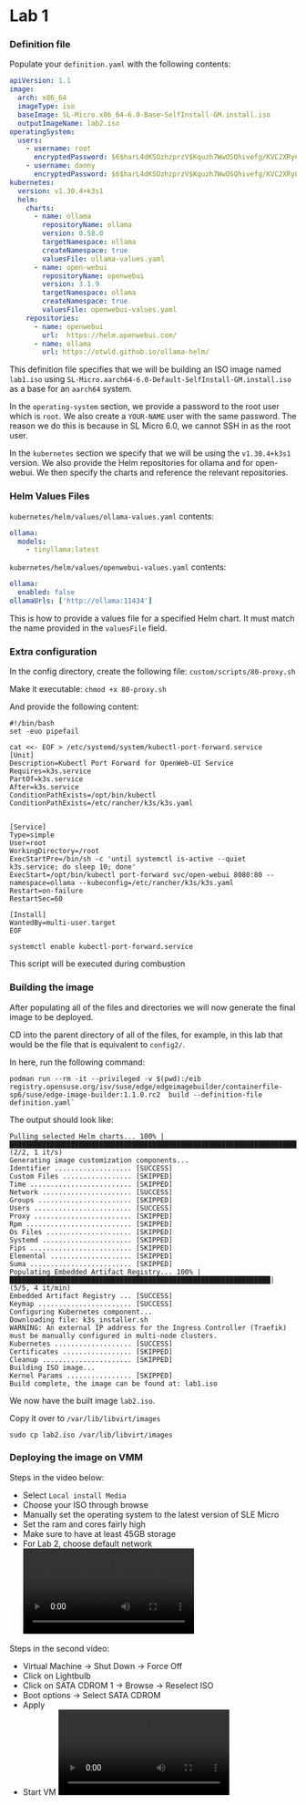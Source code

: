 # Lab 1

### Definition file
Populate your `definition.yaml` with the following contents:
```yaml
apiVersion: 1.1
image:
  arch: x86_64
  imageType: iso
  baseImage: SL-Micro.x86_64-6.0-Base-SelfInstall-GM.install.iso
  outputImageName: lab2.iso
operatingSystem:
  users:
    - username: root
      encryptedPassword: $6$harL4dKSOzhzprzV$Kquzh7WwOSQhivefg/KVC2XRyCpxG0gOoj1c97ySOPolfRWmvtY5fTQFWrTxjuEmUKYinB7A1HAH1cf3oYjjv0
    - username: danny
      encryptedPassword: $6$harL4dKSOzhzprzV$Kquzh7WwOSQhivefg/KVC2XRyCpxG0gOoj1c97ySOPolfRWmvtY5fTQFWrTxjuEmUKYinB7A1HAH1cf3oYjjv0
kubernetes:
  version: v1.30.4+k3s1
  helm:
    charts:
      - name: ollama
        repositoryName: ollama
        version: 0.58.0
        targetNamespace: ollama
        createNamespace: true
        valuesFile: ollama-values.yaml
      - name: open-webui
        repositoryName: openwebui
        version: 3.1.9
        targetNamespace: ollama
        createNamespace: true
        valuesFile: openwebui-values.yaml
    repositories:
      - name: openwebui
        url:  https://helm.openwebui.com/
      - name: ollama
        url: https://otwld.github.io/ollama-helm/
```
This definition file specifies that we will be building an ISO image named `lab1.iso` using `SL-Micro.aarch64-6.0-Default-SelfInstall-GM.install.iso` as a base for an `aarch64` system.

In the `operating-system` section, we provide a password to the root user which is `root`. We also create a `YOUR-NAME` user with the same password. The reason we do this is because in SL Micro 6.0, we cannot SSH in as the root user.

In the `kubernetes` section we specify that we will be using the `v1.30.4+k3s1` version. We also provide the Helm repositories for ollama and for open-webui. We then specify the charts and reference the relevant repositories.

### Helm Values Files

`kubernetes/helm/values/ollama-values.yaml` contents:
```yaml
ollama:
  models:
    - tinyllama:latest
```

`kubernetes/helm/values/openwebui-values.yaml` contents:
```yaml
ollama:
  enabled: false
ollamaUrls: ['http://ollama:11434']
```

This is how to provide a values file for a specified Helm chart. It must match the name provided in the `valuesFile` field.

### Extra configuration
In the config directory, create the following file:
`custom/scripts/80-proxy.sh`

Make it executable:
`chmod +x 80-proxy.sh`

And provide the following content:
```
#!/bin/bash
set -euo pipefail

cat <<- EOF > /etc/systemd/system/kubectl-port-forward.service
[Unit]
Description=Kubectl Port Forward for OpenWeb-UI Service
Requires=k3s.service
PartOf=k3s.service
After=k3s.service
ConditionPathExists=/opt/bin/kubectl
ConditionPathExists=/etc/rancher/k3s/k3s.yaml


[Service]
Type=simple
User=root
WorkingDirectory=/root
ExecStartPre=/bin/sh -c 'until systemctl is-active --quiet k3s.service; do sleep 10; done'
ExecStart=/opt/bin/kubectl port-forward svc/open-webui 8080:80 --namespace=ollama --kubeconfig=/etc/rancher/k3s/k3s.yaml
Restart=on-failure
RestartSec=60

[Install]
WantedBy=multi-user.target
EOF

systemctl enable kubectl-port-forward.service
```

This script will be executed during combustion

### Building the image

After populating all of the files and directories we will now generate the final image to be deployed.

CD into the parent directory of all of the files, for example, in this lab that would be the file that is equivalent to `config2/`.

In here, run the following command:
```
podman run --rm -it --privileged -v $(pwd):/eib registry.opensuse.org/isv/suse/edge/edgeimagebuilder/containerfile-sp6/suse/edge-image-builder:1.1.0.rc2  build --definition-file  definition.yaml`
```

The output should look like:
```
Pulling selected Helm charts... 100% |█████████████████████████████████████████████████████████████████████████████| (2/2, 1 it/s)        
Generating image customization components...
Identifier ................... [SUCCESS]
Custom Files ................. [SKIPPED]
Time ......................... [SKIPPED]
Network ...................... [SUCCESS]
Groups ....................... [SKIPPED]
Users ........................ [SUCCESS]
Proxy ........................ [SKIPPED]
Rpm .......................... [SKIPPED]
Os Files ..................... [SKIPPED]
Systemd ...................... [SKIPPED]
Fips ......................... [SKIPPED]
Elemental .................... [SKIPPED]
Suma ......................... [SKIPPED]
Populating Embedded Artifact Registry... 100% |████████████████████████████████████████████████████████████████| (5/5, 4 it/min)          
Embedded Artifact Registry ... [SUCCESS]
Keymap ....................... [SUCCESS]
Configuring Kubernetes component...
Downloading file: k3s_installer.sh
WARNING: An external IP address for the Ingress Controller (Traefik) must be manually configured in multi-node clusters.
Kubernetes ................... [SUCCESS]
Certificates ................. [SKIPPED]
Cleanup ...................... [SKIPPED]
Building ISO image...
Kernel Params ................ [SKIPPED]
Build complete, the image can be found at: lab1.iso
```

We now have the built image `lab2.iso`.

Copy it over to `/var/lib/libvirt/images`

```
sudo cp lab2.iso /var/lib/libvirt/images
```

### Deploying the image on VMM

Steps in the video below:
- Select `Local install Media`
- Choose your ISO through browse
- Manually set the operating system to the latest version of SLE Micro
- Set the ram and cores fairly high
- Make sure to have at least 45GB storage
- For Lab 2, choose default network
![](./images/first.mp4)

Steps in the second video:
- Virtual Machine -> Shut Down -> Force Off
- Click on Lightbulb
- Click on SATA CDROM 1 -> Browse -> Reselect ISO
- Boot options -> Select SATA CDROM
- Apply
- Start VM
![](./images/second.mp4)